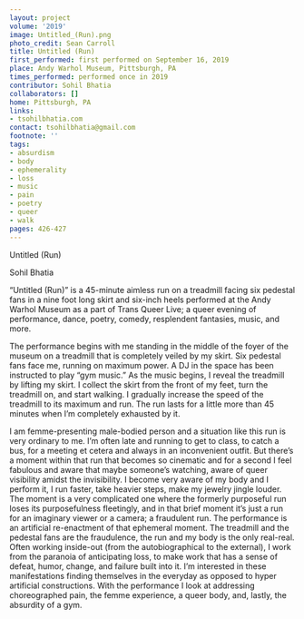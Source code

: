 ```yaml
---
layout: project
volume: '2019'
image: Untitled_(Run).png
photo_credit: Sean Carroll
title: Untitled (Run)
first_performed: first performed on September 16, 2019
place: Andy Warhol Museum, Pittsburgh, PA
times_performed: performed once in 2019
contributor: Sohil Bhatia
collaborators: []
home: Pittsburgh, PA
links:
- tsohilbhatia.com
contact: tsohilbhatia@gmail.com
footnote: ''
tags:
- absurdism
- body
- ephemerality
- loss
- music
- pain
- poetry
- queer
- walk
pages: 426-427
---
```


Untitled (Run)

Sohil Bhatia

“Untitled (Run)” is a 45-minute aimless run on a treadmill facing six pedestal fans in a nine foot long skirt and six-inch heels performed at the Andy Warhol Museum as a part of Trans Queer Live; a queer evening of performance, dance, poetry, comedy, resplendent fantasies, music, and more.

The performance begins with me standing in the middle of the foyer of the museum on a treadmill that is completely veiled by my skirt. Six pedestal fans face me, running on maximum power. A DJ in the space has been instructed to play “gym music.” As the music begins, I reveal the treadmill by lifting my skirt. I collect the skirt from the front of my feet, turn the treadmill on, and start walking. I gradually increase the speed of the treadmill to its maximum and run. The run lasts for a little more than 45 minutes when I’m completely exhausted by it.

I am femme-presenting male-bodied person and a situation like this run is very ordinary to me. I’m often late and running to get to class, to catch a bus, for a meeting et cetera and always in an inconvenient outfit. But there’s a moment within that run that becomes so cinematic and for a second I feel fabulous and aware that maybe someone’s watching, aware of queer visibility amidst the invisibility. I become very aware of my body and I perform it, I run faster, take heavier steps, make my jewelry jingle louder. The moment is a very complicated one where the formerly purposeful run loses its purposefulness fleetingly, and in that brief moment it’s just a run for an imaginary viewer or a camera; a fraudulent run. The performance is an artificial re-enactment of that ephemeral moment. The treadmill and the pedestal fans are the fraudulence, the run and my body is the only real-real. Often working inside-out (from the autobiographical to the external), I work from the paranoia of anticipating loss, to make work that has a sense of defeat, humor, change, and failure built into it. I’m interested in these manifestations finding themselves in the everyday as opposed to hyper artificial constructions. With the performance I look at addressing choreographed pain, the femme experience, a queer body, and, lastly, the absurdity of a gym.
